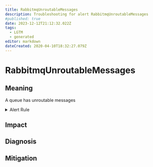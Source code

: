 ```yaml
---
title: RabbitmqUnroutableMessages
description: Troubleshooting for alert RabbitmqUnroutableMessages
#published: true
date: 2023-12-12T21:12:32.022Z
tags: 
  - LGTM
  - generated
editor: markdown
dateCreated: 2020-04-10T18:32:27.079Z
---
```


# RabbitmqUnroutableMessages

## Meaning
[//]: # "Short paragraph that explains what the alert means"
A queue has unroutable messages

<details>
  <summary>Alert Rule</summary>

{{% rule "rabbitmq/rabbitmq-exporter.yml" "RabbitmqUnroutableMessages" %}}

<!-- Rule when generated

```yaml
alert: RabbitmqUnroutableMessages
expr: increase(rabbitmq_channel_messages_unroutable_returned_total[1m]) > 0 or increase(rabbitmq_channel_messages_unroutable_dropped_total[1m]) > 0
for: 2m
labels:
    severity: warning
annotations:
    summary: RabbitMQ unroutable messages (instance {{ $labels.instance }})
    description: |-
        A queue has unroutable messages
          VALUE = {{ $value }}
          LABELS = {{ $labels }}
    runbook: https://github.com/srerun/prometheus-alerts/blob/main/content/runbooks/rabbitmq-exporter/RabbitmqUnroutableMessages.md

```

-->

</details>


## Impact
[//]: # "What could / will happen if the alert is not addressed"



## Diagnosis
[//]: # "Steps to take to identify the cause of the problem"



## Mitigation
[//]: # "The steps necessary to resolve the alert"
